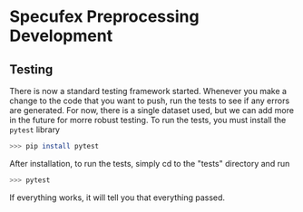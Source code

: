 # Specufex Preprocessing Development

## Testing

There is now a standard testing framework started.
Whenever you make a change to the code that you want to push, run the tests to see if any errors are generated.
For now, there is a single dataset used, but we can add more in the future for morre robust testing.
To run the tests, you must install the `pytest` library

```bash
>>> pip install pytest
```

After installation, to run the tests, simply cd to the "tests" directory and run

```bash
>>> pytest
```

If everything works, it will tell you that everything passed.
